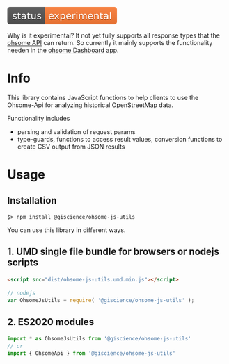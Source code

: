 [![status: experimental](https://github.com/GIScience/badges/raw/master/status/experimental.svg)](https://github.com/GIScience/badges#experimental)

Why is it experimental?
It not yet fully supports all response types that the [ohsome API](https://api.ohsome.org/v1/swagger-ui.html) can return. 
So currently it mainly supports the functionality needen in the [ohsome Dashboard](https://dashboard.ohsome.org) app.

# Info
This library contains JavaScript functions to help clients to use the Ohsome-Api for analyzing historical OpenStreetMap data. 

Functionality includes 

+ parsing and validation of request params
+ type-guards, functions to access result values, conversion functions to create CSV output from JSON results

# Usage

## Installation
```shell
$> npm install @giscience/ohsome-js-utils
```

You can use this library in different ways.

## 1. UMD single file bundle for browsers or nodejs scripts
```html
<script src="dist/ohsome-js-utils.umd.min.js"></script>
```
```javascript
// nodejs
var OhsomeJsUtils = require( '@giscience/ohsome-js-utils' );
```

## 2. ES2020 modules
```javascript
import * as OhsomeJsUtils from '@giscience/ohsome-js-utils'
// or
import { OhsomeApi } from '@giscience/ohsome-js-utils'
```
